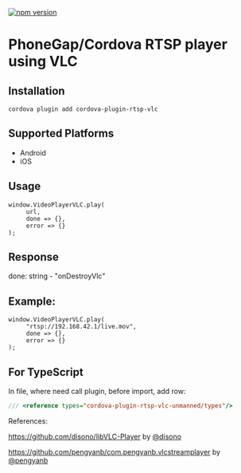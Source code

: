[![npm version](https://badge.fury.io/js/cordova-plugin-rtsp-vlc.svg)](https://badge.fury.io/js/cordova-plugin-rtsp-vlc)

# PhoneGap/Cordova RTSP player using VLC

## Installation

    cordova plugin add cordova-plugin-rtsp-vlc

## Supported Platforms

- Android
- iOS

## Usage

```
window.VideoPlayerVLC.play(
	 url,
	 done => {},
	 error => {}
);
```

## Response

done: string - "onDestroyVlc"

## Example:

```
window.VideoPlayerVLC.play(
	 "rtsp://192.168.42.1/live.mov",
	 done => {},
	 error => {}
);
```

## For TypeScript

In file, where need call plugin, before import, add row:


```typescript
/// <reference types="cordova-plugin-rtsp-vlc-unmanned/types"/>
```

References:

https://github.com/disono/libVLC-Player by [@disono](https://github.com/disono)

https://github.com/pengyanb/com.pengyanb.vlcstreamplayer by [@pengyanb](https://github.com/pengyanb)
